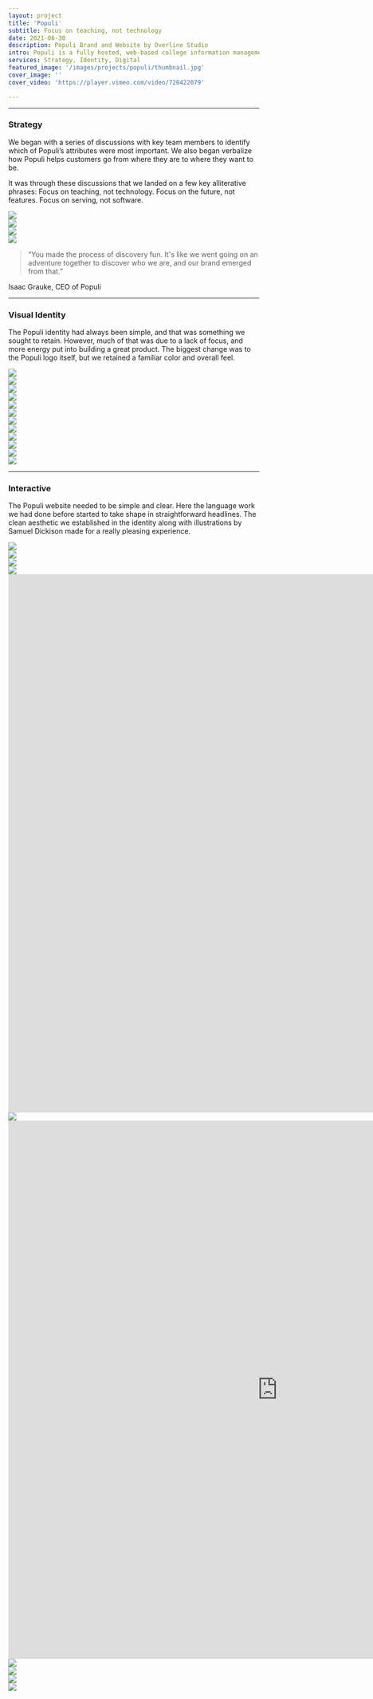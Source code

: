 ```yaml
---
layout: project
title: 'Populi'
subtitle: Focus on teaching, not technology
date: 2021-06-30
description: Populi Brand and Website by Overline Studio
intro: Populi is a fully hosted, web-based college information management system. Since 2007, they've worked with hundreds of schools to run more efficiently and offer a better education experience to their students. We worked with them to redesign their brand identity, establish a new visual language, as well as a new marketing website. <p>Collaborators&#x3a; <a target="_blank" href="https://www.instagram.com/gamdesignshop/">Samuel Dickison</a></p>
services: Strategy, Identity, Digital
featured_image: '/images/projects/populi/thumbnail.jpg'
cover_image: ''
cover_video: 'https://player.vimeo.com/video/720422079'

---
```


<hr class="span-12" />

<div class="span-12 md-span-6">
    <h3 class="displayLarge">Strategy</h3>
</div>

<div class="span-12 md-span-6 md-start-7">
    <p>We began with a series of discussions with key team members to identify which of Populi’s attributes were most important. We also began verbalize how Populi helps customers go from where they are to where they want to be.</p>
    <p>It was through these discussions that we landed on a few key alliterative phrases: Focus on teaching, not technology. Focus on the future, not features. Focus on serving, not software.</p>
</div>

<div class="span-12 pt1 lg-pt2">
    <img src="{{ '/images/projects/populi/statement.jpg' | relative_url }}" />
</div>

<div class="span-12 pt1 lg-pt2">
    <img src="{{ '/images/projects/populi/session.jpg' | relative_url }}" />
</div>

<div class="span-12 sm-span-6 pt1 lg-pt2">
     <img src="{{ '/images/projects/populi/attributes.jpg' | relative_url }}" />
</div>
<div class="span-12 sm-span-6 sm-start-7 pt1 lg-pt2">
    <img src="{{ '/images/projects/populi/archetypes.jpg' | relative_url }}" />
</div>

<div class="span-12 md-span-10 pb6 mb6 mt10">
    <blockquote><span>“</span>You made the process of discovery fun. It's like we went going on an adventure together to discover who we are, and our brand emerged from that.”</blockquote>
    <p>Isaac Grauke, CEO of Populi</p>
</div>

<hr class="span-12" />

<div class="span-12 md-span-6">
    <h3 class="displayLarge">Visual Identity</h3>
</div>

<div class="span-12 md-span-6 md-start-7">
    <p>The Populi identity had always been simple, and that was something we sought to retain. However, much of that was due to a lack of focus, and more energy put into building a great product. The biggest change was to the Populi logo itself, but we retained a familiar color and overall feel.</p>
</div>

<div class="span-12 pt1 lg-pt2">
    <img src="{{ '/images/projects/populi/logo.jpg' | relative_url }}" />
</div>

<div class="span-12 pt1 lg-pt2">
    <img src="{{ '/images/projects/populi/business-cards.jpg' | relative_url }}" />
</div>

<div class="span-12 sm-span-6 pt1 lg-pt2">
    <img src="{{ '/images/projects/populi/stationery.jpg' | relative_url }}" />
</div>
<div class="span-12 sm-span-6 sm-start-7 pt1 lg-pt2">
     <img src="{{ '/images/projects/populi/color-wheel.jpg' | relative_url }}" />
</div>

<div class="span-12 sm-span-6 pt1 lg-pt2">
     <img src="{{ '/images/projects/populi/messina.jpg' | relative_url }}" />
</div>
<div class="span-12 sm-span-6 sm-start-7 pt1 lg-pt2">
    <img src="{{ '/images/projects/populi/dm-sans.jpg' | relative_url }}" />
</div>

<div class="span-12 sm-span-6 pt1 lg-pt2">
     <img src="{{ '/images/projects/populi/illustration-1.jpg' | relative_url }}" />
</div>
<div class="span-12 sm-span-6 sm-start-7 pt1 lg-pt2">
    <img src="{{ '/images/projects/populi/illustration-2.jpg' | relative_url }}" />
</div>
<div class="span-12 sm-span-6 pt1 lg-pt2">
    <img src="{{ '/images/projects/populi/illustration-3.jpg' | relative_url }}" />
</div>
<div class="span-12 sm-span-6 sm-start-7 pt1 lg-pt2">
    <img src="{{ '/images/projects/populi/illustration-4.jpg' | relative_url }}" />
</div>

<div class="span-12 pt1 lg-pt2">
    <img src="{{ '/images/projects/populi/ooh.jpg' | relative_url }}" />
</div>

<div class="span-12 pt1 lg-pt2 mb10">
    <img src="{{ '/images/projects/populi/poster.jpg' | relative_url }}" />
</div>

<hr class="span-12" />

<div class="span-12 md-span-6">
    <h3 class="displayLarge">Interactive</h3>
</div>

<div class="span-12 md-span-6 md-start-7">
    <p>The Populi website needed to be simple and clear. Here the language work we had done before started to take shape in straightforward headlines. The clean aesthetic we established in the identity along with illustrations by Samuel Dickison made for a really pleasing experience.</p>
</div>

<div class="span-12 pt2">
    <img src="{{ '/images/projects/populi/content.jpg' | relative_url }}" />
</div>

<div class="span-12 sm-span-6 pt1 lg-pt2">
     <img src="{{ '/images/projects/populi/home-lofi.jpg' | relative_url }}" />
</div>
<div class="span-12 sm-span-6 sm-start-7 pt1 lg-pt2">
    <img src="{{ '/images/projects/populi/home-hifi.jpg' | relative_url }}" />
</div>

<div class="span-12 pt2">
    <img src="{{ '/images/projects/populi/hifis.jpg' | relative_url }}" />
</div>

<div class="span-12 pt1 lg-pt2">
    <iframe src="https://player.vimeo.com/video/720422079?autoplay=1&loop=1&title=0&byline=0&portrait=0&background=1&quality=2K" width="1920px" height="1080px" frameborder="0" allow="autoplay; fullscreen; picture-in-picture" allowfullscreen title="Populi Website"></iframe>
</div>

<div class="span-12 pt2 mb10">
    <img src="{{ '/images/projects/populi/website.jpg' | relative_url }}" />
</div>

<div class="span-12 sm-span-6 pt1 lg-pt2">
    <iframe src="https://player.vimeo.com/video/721737891?autoplay=1&loop=1&title=0&byline=0&portrait=0&background=1&quality=2K" width="1080px" height="1080px" frameborder="0" allow="autoplay; fullscreen; picture-in-picture" allowfullscreen title="Populi Features"></iframe>
</div>
<div class="span-12 sm-span-6 sm-start-7 pt1 lg-pt2">
    <img src="{{ '/images/projects/populi/tablet.jpg' | relative_url }}" />
</div>

<div class="span-12 pt2">
    <img src="{{ '/images/projects/populi/integrations.jpg' | relative_url }}" />
</div>

<div class="span-12 sm-span-6 pt1 lg-pt2">
     <img src="{{ '/images/projects/populi/mobile-mock.jpg' | relative_url }}" />
</div>
<div class="span-12 sm-span-6 sm-start-7 pt1 lg-pt2">
    <img src="{{ '/images/projects/populi/plant-illustration.jpg' | relative_url }}" />
</div>
